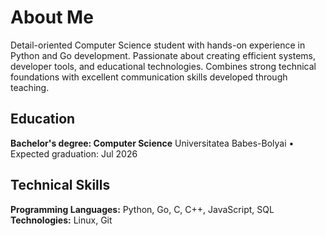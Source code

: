 # About Me

Detail-oriented Computer Science student with hands-on experience in Python and Go development. Passionate about creating efficient systems, developer tools, and educational technologies. Combines strong technical foundations with excellent communication skills developed through teaching.

## Education

**Bachelor's degree: Computer Science**
Universitatea Babes-Bolyai • Expected graduation: Jul 2026

## Technical Skills

**Programming Languages:** Python, Go, C, C++, JavaScript, SQL
**Technologies:** Linux, Git
